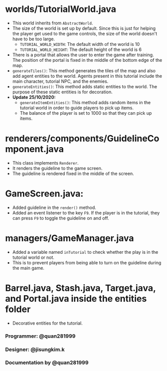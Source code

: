 # worlds/TutorialWorld.java
* This world inherits from `AbstractWorld`.
* The size of the world is set up by default. Since this is just for helping the player get used to the game controls, the size of the world doesn't have to be too large.
  * `TUTORIAL_WORLD_WIDTH`: The default width of the world is 10
  * `TUTORIAL_WORLD_HEIGHT`: The default height of the world is 6
* There is a portal that allows the user to enter the game after training. The position of the portal is fixed in the middle of the bottom edge of the map.
* `generateTiles()`: This method generates the tiles of the map and also add agent entities to the world. Agents present in this tutorial include the main character, tutorial NPC, and the enemies.
* `generateEntities()`: This method adds static entities to the world. The purpose of these static entities is for decoration.
* **Update 25/10/2020:**
  * `generateItemEntities()`: This method adds random items in the tutorial world in order to guide players to pick up items.
  * The balance of the player is set to 1000 so that they can pick up items.
# renderers/components/GuidelineComponent.java
* This class implements `Renderer`.
* It renders the guideline to the game screen.
* The guideline is rendered fixed in the middle of the screen.
# GameScreen.java:
* Added guideline in the `render()` method.
* Added an event listener to the key `F9`. If the player is in the tutorial, they can press `F9` to toggle the guideline on and off.
# managers/GameManager.java
* Added a variable named `inTutorial` to check whether the play is in the tutorial world or not.
* This is to prevent players from being able to turn on the guideline during the main game.
# Barrel.java, Stash.java, Target.java, and Portal.java inside the entities folder
* Decorative entities for the tutorial.
### Programmer: @quan281999
### Designer: @jisungkim.k 
### Documentation by @quan281999